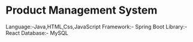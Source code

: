 # Product Management System

Language:-Java,HTML,Css,JavaScript
Framework:- Spring Boot
Library:- React
Database:- MySQL 